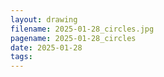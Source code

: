 ```yaml
---
layout: drawing
filename: 2025-01-28_circles.jpg
pagename: 2025-01-28_circles
date: 2025-01-28
tags:
---
```


